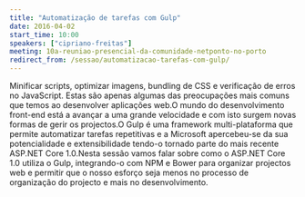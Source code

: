 ```yaml
---
title: "Automatização de tarefas com Gulp"
date: 2016-04-02
start_time: 10:00
speakers: ["cipriano-freitas"]
meeting: 10a-reuniao-presencial-da-comunidade-netponto-no-porto
redirect_from: /sessao/automatizacao-tarefas-com-gulp/
---
```


Minificar scripts, optimizar imagens, bundling de CSS e verificação de erros no JavaScript. Estas são apenas algumas das preocupações mais comuns que temos ao desenvolver aplicações web.O mundo do desenvolvimento front-end está a avançar a uma grande velocidade e com isto surgem novas formas de gerir os projectos.O Gulp é uma framework multi-plataforma que permite automatizar tarefas repetitivas e a Microsoft apercebeu-se da sua potencialidade e extensibilidade tendo-o tornado parte do mais recente ASP.NET Core 1.0.Nesta sessão vamos falar sobre como o ASP.NET Core 1.0 utiliza o Gulp, integrando-o com NPM e Bower para organizar projectos web e permitir que o nosso esforço seja menos no processo de organização do projecto e mais no desenvolvimento.
